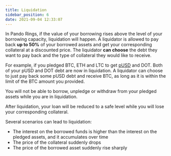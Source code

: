 ```yaml
---
title: Liquidation
sidebar_position: 6
date: 2021-09-04 12:33:07
---
```


In Pando Rings, if the value of your borrowing rises above the level of your borrowing capacity, liquidation will happen. A liquidator is allowed to pay back **up to 50%** of your borrowed assets and get your corresponding collateral at a discounted price. The liquidator **can choose** the debt they want to pay back and the type of collateral they would like to receive. 

For example, if you pledged BTC, ETH and LTC to get [pUSD](./glossary) and DOT. Both of your pUSD and DOT debt are now in liquidation. A liquidator can choose to just pay back some pUSD debt and receive BTC, as long as it is within the limit of the BTC amount you provided. 

You will not be able to borrow, unpledge or withdraw from your pledged assets while you are in liquidation. 

After liquidation, your loan will be reduced to a safe level while you will lose your corresponding collateral. 
 
Several scenarios can lead to liquidation:
- The interest on the borrowed funds is higher than the interest on the pledged assets, and it accumulates over time 
- The price of the collateral suddenly drops 
- The price of the borrowed asset suddenly rise sharply
 